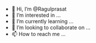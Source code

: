 - 👋 Hi, I’m @Ragulprasat
- 👀 I’m interested in ...
- 🌱 I’m currently learning ...
- 💞️ I’m looking to collaborate on ...
- 📫 How to reach me ...

<!---
Ragulprasat/Ragulprasat is a ✨ special ✨ repository because its `README.md` (this file) appears on your GitHub profile.
You can click the Preview link to take a look at your changes.
--->
